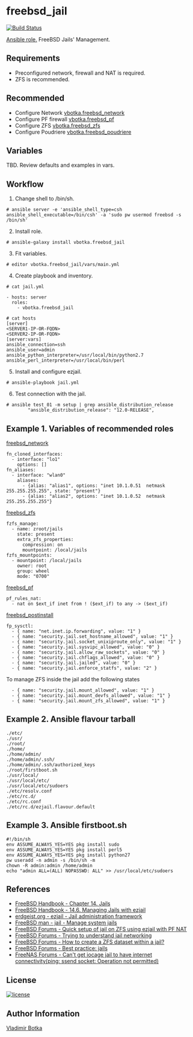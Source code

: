 freebsd_jail
==============

[![Build Status](https://travis-ci.org/vbotka/ansible-freebsd-jail.svg?branch=master)](https://travis-ci.org/vbotka/ansible-freebsd-jail)

[Ansible role.](https://galaxy.ansible.com/vbotka/freebsd_jail/) FreeBSD Jails' Management.


Requirements
------------

- Preconfigured network, firewall and NAT is required.
- ZFS is recommended.


Recommended
-----------

- Configure Network [vbotka.freebsd_network](https://galaxy.ansible.com/vbotka/freebsd_network/)
- Configure PF firewall [vbotka.freebsd_pf](https://galaxy.ansible.com/vbotka/freebsd_pf)
- Configure ZFS [vbotka.freebsd_zfs](https://galaxy.ansible.com/vbotka/freebsd_zfs/)
- Configure Poudriere [vbotka.freebsd_poudriere](https://galaxy.ansible.com/vbotka/freebsd_poudriere/)


Variables
---------

TBD. Review defaults and examples in vars.


Workflow
--------

1) Change shell to /bin/sh.

```
# ansible server -e 'ansible_shell_type=csh ansible_shell_executable=/bin/csh' -a 'sudo pw usermod freebsd -s /bin/sh'
```

2) Install role.

```
# ansible-galaxy install vbotka.freebsd_jail
```

3) Fit variables.

```
# editor vbotka.freebsd_jail/vars/main.yml
```

4) Create playbook and inventory.

```
# cat jail.yml

- hosts: server
  roles:
    - vbotka.freebsd_jail
```

```
# cat hosts
[server]
<SERVER1-IP-OR-FQDN>
<SERVER2-IP-OR-FQDN>
[server:vars]
ansible_connection=ssh
ansible_user=admin
ansible_python_interpreter=/usr/local/bin/python2.7
ansible_perl_interpreter=/usr/local/bin/perl
```

5) Install and configure ezjail.

```
# ansible-playbook jail.yml
```

6) Test connection with the jail.
```
# ansible test_01 -m setup | grep ansible_distribution_release
        "ansible_distribution_release": "12.0-RELEASE",
```

Example 1. Variables of recommended roles
-----------------------------------------

[freebsd_network](https://galaxy.ansible.com/vbotka/freebsd_network)

```
fn_cloned_interfaces:
  - interface: "lo1"
    options: []
fn_aliases:
  - interface: "wlan0"
    aliases:
      - {alias: "alias1", options: "inet 10.1.0.51  netmask 255.255.255.255", state: "present"}
      - {alias: "alias2", options: "inet 10.1.0.52  netmask 255.255.255.255"}
```

[freebsd_zfs](https://galaxy.ansible.com/vbotka/freebsd_zfs)

```
fzfs_manage:
  - name: zroot/jails
    state: present
    extra_zfs_properties:
      compression: on
      mountpoint: /local/jails
fzfs_mountpoints:
  - mountpoint: /local/jails
    owner: root
    group: wheel
    mode: "0700"
```

[freebsd_pf](https://galaxy.ansible.com/vbotka/freebsd_pf)

```
pf_rules_nat:
  - nat on $ext_if inet from ! ($ext_if) to any -> ($ext_if)
```

[freebsd_postinstall](https://galaxy.ansible.com/vbotka/freebsd_postinstall)

```
fp_sysctl:
  - { name: "net.inet.ip.forwarding", value: "1" }
  - { name: "security.jail.set_hostname_allowed", value: "1" }
  - { name: "security.jail.socket_unixiproute_only", value: "1" }
  - { name: "security.jail.sysvipc_allowed", value: "0" }
  - { name: "security.jail.allow_raw_sockets", value: "0" }
  - { name: "security.jail.chflags_allowed", value: "0" }
  - { name: "security.jail.jailed", value: "0" }
  - { name: "security.jail.enforce_statfs", value: "2" }
```

To manage ZFS inside the jail add the following states

```
  - { name: "security.jail.mount_allowed", value: "1" }
  - { name: "security.jail.mount_devfs_allowed", value: "1" }
  - { name: "security.jail.mount_zfs_allowed", value: "1" }
```

Example 2. Ansible flavour tarball
----------------------------------
```
./etc/
./usr/
./root/
./home/
./home/admin/
./home/admin/.ssh/
./home/admin/.ssh/authorized_keys
./root/firstboot.sh
./usr/local/
./usr/local/etc/
./usr/local/etc/sudoers
./etc/resolv.conf
./etc/rc.d/
./etc/rc.conf
./etc/rc.d/ezjail.flavour.default
```

Example 3. Ansible firstboot.sh
-------------------------------
```
#!/bin/sh
env ASSUME_ALWAYS_YES=YES pkg install sudo
env ASSUME_ALWAYS_YES=YES pkg install perl5
env ASSUME_ALWAYS_YES=YES pkg install python27
pw useradd -n admin -s /bin/sh -m
chown -R admin:admin /home/admin
echo "admin ALL=(ALL) NOPASSWD: ALL" >> /usr/local/etc/sudoers
```

References
----------

- [FreeBSD Handbook - Chapter 14. Jails](https://www.freebsd.org/doc/handbook/jails.html)
- [FreeBSD Handbook - 14.6. Managing Jails with ezjail](https://www.freebsd.org/doc/handbook/jails-ezjail.html)
- [erdgeist.org - ezjail - Jail administration framework](http://erdgeist.org/arts/software/ezjail/)
- [FreeBSD man - jail - Manage system jails](https://www.freebsd.org/cgi/man.cgi?jail(8))
- [FreeBSD Forums - Quick setup of jail on ZFS using ezjail with PF NAT](https://forums.freebsd.org/threads/howto-quick-setup-of-jail-on-zfs-using-ezjail-with-pf-nat.30063/)
- [FreeBSD Forums - Trying to understand jail networking](https://forums.freebsd.org/threads/trying-to-understand-jail-networking.54046/)
- [FreeBSD Forums - How to create a ZFS dataset within a jail?](https://forums.freebsd.org/threads/how-to-create-a-zfs-dataset-within-a-jail.62198/)
- [FreeBSD Forums - Best practice: jails](https://forums.freebsd.org/threads/best-practice-jails.44596/)
- [FreeNAS Forums - Can't get iocage jail to have internet connectivity(ping: ssend socket: Operation not permitted)](https://forums.freenas.org/index.php?threads/cant-get-iocage-jail-to-have-internet-connectivity.62905/)

License
-------

[![license](https://img.shields.io/badge/license-BSD-red.svg)](https://www.freebsd.org/doc/en/articles/bsdl-gpl/article.html)


Author Information
------------------

[Vladimir Botka](https://botka.link)
